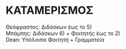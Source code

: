 # ΚΑΤΑΜΕΡΙΣΜΟΣ

Θεόφραστος:  Διδάσκων έως το 5)                       <br>
Μπάμπης: Διδάσκων 6) + Φοιτητής έως το 2)            <br>
Dean:    Υπόλοιπα Φοιτητή + Γραμματεία                <br>
